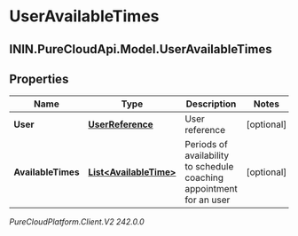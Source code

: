 # UserAvailableTimes

## ININ.PureCloudApi.Model.UserAvailableTimes

## Properties

|Name | Type | Description | Notes|
|------------ | ------------- | ------------- | -------------|
| **User** | [**UserReference**](UserReference) | User reference | [optional] |
| **AvailableTimes** | [**List&lt;AvailableTime&gt;**](AvailableTime) | Periods of availability to schedule coaching appointment for an user | [optional] |



_PureCloudPlatform.Client.V2 242.0.0_
